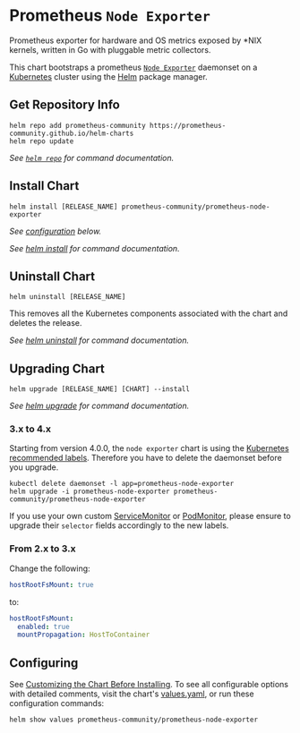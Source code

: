 # Prometheus `Node Exporter`

Prometheus exporter for hardware and OS metrics exposed by *NIX kernels, written in Go with pluggable metric
collectors.

This chart bootstraps a prometheus [`Node Exporter`](http://github.com/prometheus/node_exporter) daemonset on
a [Kubernetes](http://kubernetes.io) cluster using the [Helm](https://helm.sh) package manager.

## Get Repository Info

```console
helm repo add prometheus-community https://prometheus-community.github.io/helm-charts
helm repo update
```

_See [`helm repo`](https://helm.sh/docs/helm/helm_repo/) for command documentation._

## Install Chart

```console
helm install [RELEASE_NAME] prometheus-community/prometheus-node-exporter
```

_See [configuration](#configuring) below._

_See [helm install](https://helm.sh/docs/helm/helm_install/) for command documentation._

## Uninstall Chart

```console
helm uninstall [RELEASE_NAME]
```

This removes all the Kubernetes components associated with the chart and deletes the release.

_See [helm uninstall](https://helm.sh/docs/helm/helm_uninstall/) for command documentation._

## Upgrading Chart

```console
helm upgrade [RELEASE_NAME] [CHART] --install
```

_See [helm upgrade](https://helm.sh/docs/helm/helm_upgrade/) for command documentation._

### 3.x to 4.x

Starting from version 4.0.0, the `node exporter` chart is using the
[Kubernetes recommended labels](https://kubernetes.io/docs/concepts/overview/working-with-objects/common-labels/).
Therefore you have to delete the daemonset before you upgrade.

```console
kubectl delete daemonset -l app=prometheus-node-exporter
helm upgrade -i prometheus-node-exporter prometheus-community/prometheus-node-exporter
```

If you use your own custom
[ServiceMonitor](https://github.com/prometheus-operator/prometheus-operator/blob/main/Documentation/api.md#servicemonitor)
or [PodMonitor](https://github.com/prometheus-operator/prometheus-operator/blob/main/Documentation/api.md#podmonitor),
please ensure to upgrade their `selector` fields accordingly to the new labels.

### From 2.x to 3.x

Change the following:

```yaml
hostRootFsMount: true
```

to:

```yaml
hostRootFsMount:
  enabled: true
  mountPropagation: HostToContainer
```

## Configuring

See [Customizing the Chart Before Installing](https://helm.sh/docs/intro/using_helm/#customizing-the-chart-before-installing).
 To see all configurable options with detailed comments, visit the chart's [values.yaml](./values.yaml), or run
 these configuration commands:

```console
helm show values prometheus-community/prometheus-node-exporter
```
